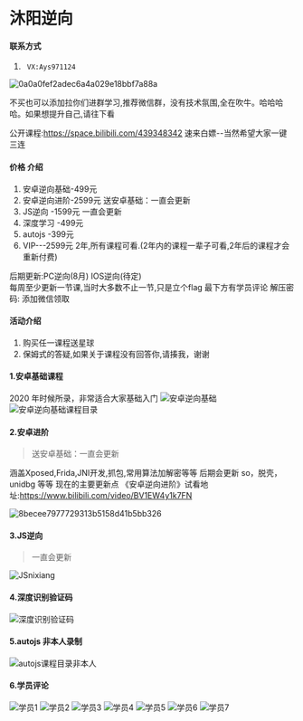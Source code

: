 # 沐阳逆向

#### 联系方式

1.      VX:Ays971124

![0a0a0fef2adec6a4a029e18bbf7a88a](https://user-images.githubusercontent.com/39114466/174938310-1e4627a0-526b-4c79-b057-502fd9678aa0.jpg)

不买也可以添加拉你们进群学习,推荐微信群，没有技术氛围,全在吹牛。哈哈哈哈。如果想提升自己,请往下看

公开课程:https://space.bilibili.com/439348342   速来白嫖--当然希望大家一键三连


#### 价格 介绍

1.    安卓逆向基础-499元
2.    安卓逆向进阶-2599元    送安卓基础：一直会更新
3.    JS逆向      -1599元               一直会更新
4.    深度学习    -499元
5.    autojs     -399元
6.    VIP---2599元  2年,所有课程可看.(2年内的课程一辈子可看,2年后的课程才会重新付费)

后期更新:PC逆向(8月)
        IOS逆向(待定)  
        每周至少更新一节课,当时大多数不止一节,只是立个flag
        最下方有学员评论
        解压密码: 添加微信领取

#### 活动介绍

1.    购买任一课程送星球
2.    保姆式的答疑,如果关于课程没有回答你,请揍我，谢谢


#### 1.安卓基础课程

2020 年时候所录，非常适合大家基础入门
![安卓逆向基础](https://user-images.githubusercontent.com/39114466/174519068-a13a1903-c168-4724-a4c4-532b33a1e502.png)
![安卓逆向基础课程目录](https://user-images.githubusercontent.com/39114466/174519127-468ca400-e45b-40b5-b875-a273725f400b.png)


#### 2.安卓进阶
> 送安卓基础：一直会更新

涵盖Xposed,Frida,JNI开发,抓包,常用算法加解密等等 
后期会更新 so，脱壳，unidbg 等等
现在的主要更新点
《安卓逆向进阶》试看地址:https://www.bilibili.com/video/BV1EW4y1k7FN

![8becee7977729313b5158d41b5bb326](https://user-images.githubusercontent.com/39114466/175844288-c3ba79b9-7a65-4044-bf62-e0c6dc4dfb4b.png)

#### 3.JS逆向 
> 一直会更新

![JSnixiang](https://user-images.githubusercontent.com/39114466/174519141-11fecf11-8d71-4772-b0c9-1f45c520b2ad.png)


#### 4.深度识别验证码

![深度识别验证码](https://user-images.githubusercontent.com/39114466/174519150-d7e40e36-2273-4059-a486-7489843c7639.png)


#### 5.autojs 非本人录制

![autojs课程目录非本人](https://user-images.githubusercontent.com/39114466/174519160-a2496702-0e49-4799-91a4-e8ae6ed9974b.png)


#### 6.学员评论

![学员1](https://user-images.githubusercontent.com/39114466/174519172-bd3757c3-7405-465f-844b-5b546a50a1a7.jpeg)
![学员2](https://user-images.githubusercontent.com/39114466/174519176-b9dd48b1-4021-4fc8-b6e1-1836b7b98df1.jpeg)
![学员3](https://user-images.githubusercontent.com/39114466/174519181-bdccb1cc-ee85-4115-8101-32b2854c6481.jpeg)
![学员4](https://user-images.githubusercontent.com/39114466/174519184-2b6b9d9c-677c-4151-b61a-ee178ab45a34.jpeg)
![学员5](https://user-images.githubusercontent.com/39114466/174519191-85970f64-4d5f-4c2d-a7c5-f7ef122bde4e.jpeg)
![学员6](https://user-images.githubusercontent.com/39114466/174519197-4236ed75-3d24-4029-a48a-370fa8889f0d.jpg)
![学员7](https://user-images.githubusercontent.com/39114466/174519201-e50136e5-c5a5-4613-a0ef-72d94245a424.jpg)

